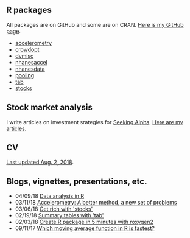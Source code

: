 ## R packages

All packages are on GitHub and some are on CRAN. [Here is my GitHub page](https://github.com/vandomed).

* [accelerometry](https://cran.r-project.org/web/packages/accelerometry/index.html) <br>
* [crowdopt](https://github.com/vandomed/crowdopt) <br>
* [dvmisc](https://cran.r-project.org/web/packages/dvmisc/index.html) <br>
* [nhanesaccel](https://github.com/vandomed/nhanesaccel) <br>
* [nhanesdata](https://github.com/vandomed/nhanesdata) <br>
* [pooling](https://cran.r-project.org/web/packages/pooling/index.html) <br>
* [tab](https://cran.r-project.org/web/packages/tab/index.html) <br>
* [stocks](https://cran.r-project.org/web/packages/stocks/index.html) <br>

## Stock market analysis

I write articles on investment srategies for [Seeking Alpha](https://seekingalpha.com/). [Here are my articles](https://seekingalpha.com/author/dane-van-domelen/articles#articles).

## CV

[Last updated Aug. 2, 2018](https://vandomed.github.io/dane_vandomelen_8_2_18.html).

## Blogs, vignettes, presentations, etc.

* 04/09/18 [Data analysis in R](https://vandomed.github.io/analysis_lecture_2018.pdf) <br>
* 03/11/18 [Accelerometry: A better method, a new set of problems](https://sites.duke.edu/diss2017/files/2017/09/S3B_dane_slides.pdf) <br>
* 03/06/18 [Get rich with 'stocks'](https://vandomed.github.io/stocks.html) <br>
* 02/19/18 [Summary tables with 'tab'](https://vandomed.github.io/tab.html) <br>
* 02/03/18 [Create R package in 5 minutes with roxygen2](https://vandomed.github.io/build_rpackage.html) <br>
* 09/11/17 [Which moving average function in R is fastest?](https://vandomed.github.io/moving_averages.html)
